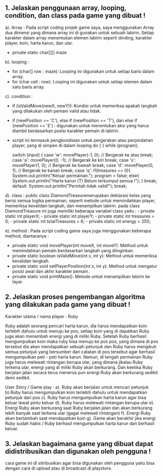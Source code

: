 ## 1. Jelaskan penggunaan array, looping, condition, dan class pada game yang dibuat !

a). Array :
 Pada script coding projek game saya, saya menggunakan Array dua dimensi yang dimana array ini di gunakan untuk sebuah labirin. Setiap karakter dalam array menentukan elemen labirin seperti dinding, karakter player, koin, harta karun, dan ular.
  - private static char[][] maze
   
b). looping :
  - for (char[] row : maze): Looping ini digunakan untuk setiap baris dalam array.
  - for (char cell : row): Looping ini digunakan untuk setiap elemen dalam satu baris array.

c). condition :
  - if (isValidMove(newX, newY)): Kondisi untuk memeriksa apakah langkah yang dilakukan oleh pemain valid atau tidak.
  - if (newPosition == 'C'), else if (newPosition == 'T'), dan else if (newPosition == '£') : digunakan untuk menentukan aksi yang harus diambil berdasarkan posisi karakter pemain di labirin.
  - script ini termasuk pengkondisian untuk pergerakan atau perpindahan player, yang di simpen di dalam looping  do {  } while (program);

    switch (input) {
      case 'w':
        movePlayer(-1, 0); // Bergerak ke atas
      break;
      case 'a':
        movePlayer(0, -1); // Bergerak ke kiri
      break;
      case 's':
        movePlayer(1, 0); // Bergerak ke bawah
      break;
      case 'd':
        movePlayer(0, 1); // Bergerak ke kanan
      break;
      case 'q':
        if(treasures == 0){
          System.out.println("Keluar permainan.");
          program = false;
        else{
          System.out.println("Harta karun (T) Belum terkumpul semua !");
        }
        break;
        default:
          System.out.println("Perintah tidak valid!");
        break;
    
d). class : 
  public class DiamondTreasuremerupakan deklarasi kelas yang berisi semua logika permainan, seperti metode untuk memindahkan player, memeriksa kevalidan langkah, dan menampilkan labirin.
  pada class DiamondTreasure ini juga memiliki beberapa variabel class yaitu :
    - private static int playerX;
    - private static int playerY;
    - private static int treasures = 0;
    - private static int totalTreasures = 6;
    - private static int energy = 250;
    
e). method : 
  Pada script coding game saya juga menggunakan beberapa method, diantaranya : 
- private static void movePlayer(int moveX, int moveY): Method untuk memindahkan pemain berdasarkan langkah yang diinginkan.
- private static boolean isValidMove(int x, int y): Method untuk memeriksa kevalidan langkah.
- private static void setPlayerPosition(int x, int y): Method untuk mengatur posisi awal dan akhir karakter pemain.
- private static void printMaze(): Metode untuk menampilkan labirin ke layar.

## 2. Jelaskan proses pengembangan algoritma yang dilakukan pada game yang dibuat !

Karakter utama  / nama player : Ruby

Ruby adalah seorang pencari harta karun, dia harus mendapatkan koin terlebih dahulu untuk menuju ke pos, setiap koin yang di dapatkan Ruby juga akan menambah energi yang di miliki Ruby. Setelah Ruby berhasil mengumpulkan koin maka ruby bisa menuju ke pos pos, yang dimana di pos tersebut dia akan mendapatkan sebuah petunjuk dan Ruby harus mengikuti semua petunjuk yang bersumber dari catatan di pos tersebut agar berhasil mengumpulkan peti - peti harta karun. Namun, di tengah permainan Ruby juga harus melewati rintangan berupa ular, yang dimana jikalau Ruby terkena ular, energi yang di miliki Ruby akan berkurang. Dan keetika Ruby berjalan jalan secara terus menerus pun energi Ruby akan berkurang sedikit demi sedikit.

User Story / Game play :
a). Ruby akan berjalan untuk mencari petunjuk 
b).Ruby harus mengumpulkan koin terlebih dahulu untuk mendapatkan petunjuk dari pos
c). Ruby harus mengumpulkan harta karun agar bisa keluar lewat pintu keluar
d). Ruby harus melewati rintangan berupa ular
e). Energi Ruby akan berkurang saat Ruby berjalan jalan dan akan berkurang lebih banyak saat terkena ular (gagal melewati rintangan)
f). Energi Ruby akan bertambah saat mendapatkan koin
g). Game akan berakhir jika energi Ruby sudah habis / Ruby berhasil mengumpulkan harta karun dan berhasil keluar.

## 3. Jelaskan bagaimana game yang dibuat dapat didistribusikan dan digunakan oleh pengguna !
cara game ini di sitribusikan agar bisa digunakan oleh pengguna yaitu bisa dengan cara di upload atau di broadcast di playstore.
